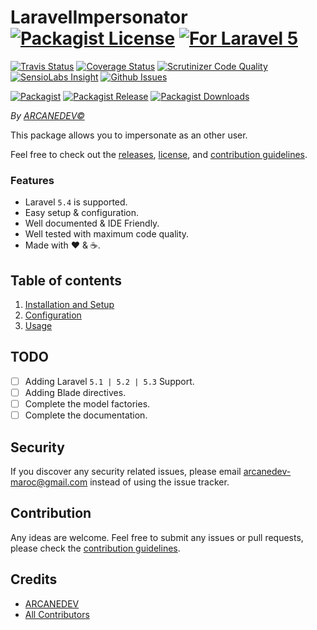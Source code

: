 # LaravelImpersonator [![Packagist License][badge_license]](LICENSE.md) [![For Laravel 5][badge_laravel]][link-github-repo]

[![Travis Status][badge_build]][link-travis]
[![Coverage Status][badge_coverage]][link-scrutinizer]
[![Scrutinizer Code Quality][badge_quality]][link-scrutinizer]
[![SensioLabs Insight][badge_insight]][link-insight]
[![Github Issues][badge_issues]][link-github-issues]

[![Packagist][badge_package]][link-packagist]
[![Packagist Release][badge_release]][link-packagist]
[![Packagist Downloads][badge_downloads]][link-packagist]

*By [ARCANEDEV&copy;](http://www.arcanedev.net/)*

This package allows you to impersonate as an other user.

Feel free to check out the [releases](https://github.com/ARCANEDEV/LaravelImpersonator/releases), [license](LICENSE.md), and [contribution guidelines](CONTRIBUTING.md).

### Features

  * Laravel `5.4` is supported.
  * Easy setup &amp; configuration.
  * Well documented &amp; IDE Friendly.
  * Well tested with maximum code quality.
  * Made with :heart: &amp; :coffee:.

## Table of contents

  1. [Installation and Setup](_docs/1-Installation-and-Setup.md)
  2. [Configuration](_docs/2-Configuration.md)
  3. [Usage](_docs/3-Usage.md)

## TODO

  - [ ] Adding Laravel `5.1 | 5.2 | 5.3` Support.
  - [ ] Adding Blade directives.
  - [ ] Complete the model factories.
  - [ ] Complete the documentation.

## Security

If you discover any security related issues, please email arcanedev-maroc@gmail.com instead of using the issue tracker.

## Contribution

Any ideas are welcome. Feel free to submit any issues or pull requests, please check the [contribution guidelines](CONTRIBUTING.md).

## Credits

- [ARCANEDEV][link-author]
- [All Contributors][link-contributors]

[badge_license]:   https://img.shields.io/packagist/l/arcanedev/laravel-impersonator.svg?style=flat-square
[badge_laravel]:   https://img.shields.io/badge/Laravel-5.4-orange.svg?style=flat-square
[badge_build]:     https://img.shields.io/travis/ARCANEDEV/LaravelImpersonator.svg?style=flat-square
[badge_coverage]:  https://img.shields.io/scrutinizer/coverage/g/ARCANEDEV/LaravelImpersonator.svg?style=flat-square
[badge_quality]:   https://img.shields.io/scrutinizer/g/ARCANEDEV/LaravelImpersonator.svg?style=flat-square
[badge_insight]:   https://img.shields.io/sensiolabs/i/[:id].svg?style=flat-square
[badge_issues]:    https://img.shields.io/github/issues/ARCANEDEV/LaravelImpersonator.svg?style=flat-square
[badge_package]:   https://img.shields.io/badge/package-arcanedev/laravel--impersonator-blue.svg?style=flat-square
[badge_release]:   https://img.shields.io/packagist/v/arcanedev/laravel-impersonator.svg?style=flat-square
[badge_downloads]: https://img.shields.io/packagist/dt/arcanedev/laravel-impersonator.svg?style=flat-square

[link-author]:        https://github.com/arcanedev-maroc
[link-github-repo]:   https://github.com/ARCANEDEV/LaravelImpersonator
[link-github-issues]: https://github.com/ARCANEDEV/LaravelImpersonator/issues
[link-contributors]:  https://github.com/ARCANEDEV/LaravelImpersonator/graphs/contributors
[link-packagist]:     https://packagist.org/packages/arcanedev/laravel-impersonator
[link-travis]:        https://travis-ci.org/ARCANEDEV/LaravelImpersonator
[link-scrutinizer]:   https://scrutinizer-ci.com/g/ARCANEDEV/LaravelImpersonator/?branch=master
[link-insight]:       https://insight.sensiolabs.com/projects/[:id]
